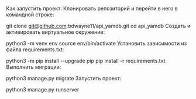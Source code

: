 Как запустить проект:
Клонировать репозиторий и перейти в него в командной строке:

git clone git@github.com:bdwayne11/api_yamdb.git
cd api_yamdb
Cоздать и активировать виртуальное окружение:

python3 -m venv env
source env/bin/activate
Установить зависимости из файла requirements.txt:

python3 -m pip install --upgrade pip
pip install -r requirements.txt
Выполнить миграции:

python3 manage.py migrate
Запустить проект:

python3 manage.py runserver